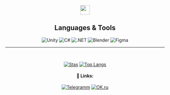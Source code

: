 <div align="center">
<img src="https://media.giphy.com/media/hvRJCLFzcasrR4ia7z/giphy.gif" width="30px" height="30px">

## **Languages & Tools**
![Unity](https://img.shields.io/badge/Unity-383838?style=for-the-badge&logo=unity&link=https://unity.com)
![C#](https://img.shields.io/badge/C%23-1F1F1F?style=for-the-badge&logo=csharp&logoColor=BE73D9&link=https://dotnet.microsoft.com/en-us/languages/csharp)
![.NET](https://img.shields.io/badge/.NET-512AD5?style=for-the-badge&logo=.net&link=https://dotnet.microsoft.com/en-us/)
![Blender](https://img.shields.io/badge/Blender-8C8C8C?style=for-the-badge&logo=blender&link=https://store.steampowered.com/app/365670/Blender/)
![Figma](https://img.shields.io/badge/Figma-292929?style=for-the-badge&logo=figma&logoColor=ffffff&link=https://www.figma.com)
___
</br>

[![Stas](https://github-readme-stats.vercel.app/api?username=sha-255&show_icons=true&theme=dark#gh-dark-mode-only)](https://github.com/anuraghazra/github-readme-stats)
[![Top Langs](https://github-readme-stats.vercel.app/api/top-langs/?username=sha-255&show_icons=true&layout=compact&theme=dark#gh-dark-mode-only)](https://github.com/anuraghazra/github-readme-stats)
</details>

#### 🔗 Links:
[![Telegramm](https://img.shields.io/badge/Telegram-383838?style=flat&logo=telegram)](https://t.me/sha260)
[![OK.ru](https://img.shields.io/badge/Одноклассники-ffffff?style=flat&logo=odnoklassniki)](https://t.me/sha260)
</div>
